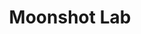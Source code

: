 ---
title: Moonshot Lab
headline: Moonshot
copy: |-
    The trenches of meaningful innovation.
description: |-
    Lorem ipsum dolor sit amet, consectetur adipiscing elit, sed do eiusmod tempor incididunt ut labore et dolore magna aliqua. Ut enim ad minim veniam, quis nostrud exercitation ullamco laboris nisi ut aliquip ex ea commodo consequat. Duis aute irure dolor in reprehenderit in voluptate velit esse cillum dolore eu fugiat nulla pariatur.
featured_image: /uploads/offices/offices-01.jpg
lead_text: |-
    We believe the economy is better when everyone has access. When everyone has room to grow. No one should be left out because of cost.
lead_body: |-
    So we’re building easy tools to empower and enrich people. Tools that shorten the distance between having an idea and making a living from it—because we believe in fair and square.
    
    We started with a little white card reader but haven’t stopped there. Our new reader helps our sellers accept chip cards and NFC payments, our Cash app lets people send money instantly, and we’re building easy tools for customers, too.
    
    We’re empowering the electrician to send invoices, setting up the food truck with a delivery option, helping the clothing boutique pay its employees, and giving the coffee chain capital for a second, third, and fourth location.
lead_credit: Tomi Adebuchi
credit_title: CEO
credit_image: /uploads/people/tomi.jpg
---
